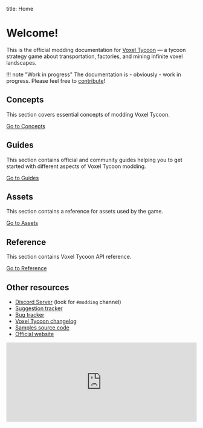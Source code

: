 title: Home

# Welcome!

This is the official modding documentation for [Voxel Tycoon](https://voxeltycoon.xyz) — a tycoon strategy game about transportation, factories, and mining infinite voxel landscapes.

!!! note "Work in progress"
    The documentation is - obviously - work in progress. Please feel free to [contribute](https://github.com/voxeltycoon/docs)!

## Concepts

This section covers essential concepts of modding Voxel Tycoon.

<a class="md-button" href="/concepts/asset-uri/">Go to Concepts</a>

## Guides

This section contains official and community guides helping you to get started with different aspects of Voxel Tycoon modding.

<a class="md-button" href="/guides/content-mods/creating-your-first-building-mod/">Go to Guides</a>

## Assets

This section contains a reference for assets used by the game.

<a class="md-button" href="/assets/dll-asset/">Go to Assets</a>

## Reference

This section contains Voxel Tycoon API reference.

<a class="md-button" href="/reference/">Go to Reference</a>

## Other resources

- [Discord Server](https://discord.gg/voxeltycoon) (look for `#modding` channel)
- [Suggestion tracker](https://github.com/voxeltycoon/suggestions/issues)
- [Bug tracker](https://github.com/voxeltycoon/bug-tracker/issues)
- [Voxel Tycoon changelog](https://voxeltycoon.xyz/changelog)
- [Samples source code](https://github.com/voxeltycoon/mods)
- [Official website](https://voxeltycoon.xyz)

<iframe width="100%" height="210px" class="widget-steam_modal" src="https://store.steampowered.com/widget/732050/" frameborder="0"></iframe>
